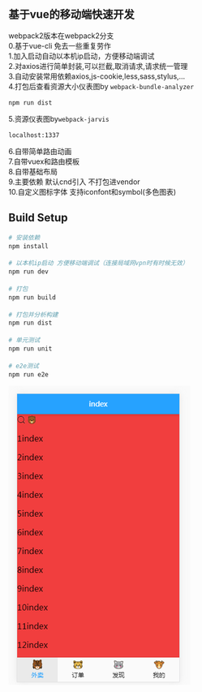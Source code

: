 ## 基于vue的移动端快速开发
webpack2版本在webpack2分支   
0.基于vue-cli 免去一些重复劳作    
1.加入启动自动以本机ip启动，方便移动端调试   
2.对axios进行简单封装,可以拦截,取消请求,请求统一管理   
3.自动安装常用依赖axios,js-cookie,less,sass,stylus,...     
4.打包后查看资源大小仪表图by `webpack-bundle-analyzer`    
```
npm run dist
```
5.资源仪表图by`webpack-jarvis`
```
localhost:1337
```
6.自带简单路由动画    
7.自带vuex和路由模板   
8.自带基础布局    
9.主要依赖 默认cnd引入 不打包进vendor     
10.自定义图标字体 支持iconfont和symbol(多色图表)


## Build Setup

``` bash
# 安装依赖
npm install

# 以本机ip启动 方便移动端调试（连接局域网vpn时有时候无效）
npm run dev

# 打包
npm run build

# 打包并分析构建
npm run dist

# 单元测试
npm run unit

# e2e测试
npm run e2e
```
![](./1.png)
